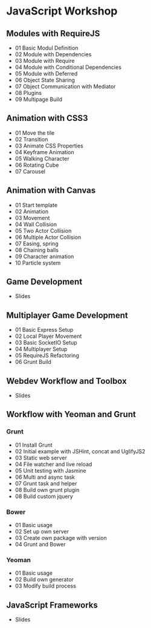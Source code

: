 # JavaScript Workshop 


## Modules with RequireJS

* 01 Basic Modul Definition
* 02 Module with Dependencies
* 03 Module with Require
* 04 Module with Conditional Dependencies
* 05 Module with Deferred
* 06 Object State Sharing
* 07 Object Communication with Mediator
* 08 Plugins
* 09 Multipage Build

## Animation with CSS3

* 01 Move the tile
* 02 Transition
* 03 Animate CSS Properties
* 04 Keyframe Animation
* 05 Walking Character
* 06 Rotating Cube
* 07 Carousel

## Animation with Canvas

* 01 Start template
* 02 Animation
* 03 Movement
* 04 Wall Collision
* 05 Two Actor Collision
* 06 Multiple Actor Collision
* 07 Easing, spring
* 08 Chaining balls
* 09 Character animation
* 10 Particle system

## Game Development

*  Slides

## Multiplayer Game Development

* 01 Basic Express Setup
* 02 Local Player Movement
* 03 Basic SocketIO Setup
* 04 Multiplayer Setup 
* 05 RequireJS Refactoring
* 06 Grunt Build

## Webdev Workflow and Toolbox

* Slides

## Workflow with Yeoman and Grunt

### Grunt

* 01 Install Grunt
* 02 Initial example with JSHint, concat and UglifyJS2
* 03 Static web server
* 04 File watcher and live reload
* 05 Unit testing with Jasmine
* 06 Multi and async task
* 07 Grunt task and helper
* 08 Build own grunt plugin
* 08 Build custom jquery

### Bower

* 01 Basic usage
* 02 Set up own server
* 03 Create own package with version
* 04 Grunt and Bower

### Yeoman

* 01 Basic usage
* 02 Build own generator
* 03 Modify build process

## JavaScript Frameworks

*  Slides
